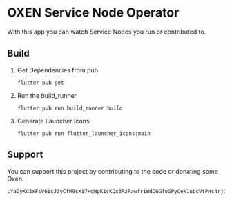 # OXEN Service Node Operator

With this app you can watch Service Nodes you run or contributed to.

## Build

1. Get Dependencies from pub
    ```shell script
    flutter pub get
    ```

2. Run the build_runner
    ```shell script
    flutter pub run build_runner build
    ```

3. Generate Launcher Icons
    ```shell script
    flutter pub run flutter_launcher_icons:main
    ```

## Support
You can support this project by contributing to the code or donating some Oxen.
```
LYaGyKd3xFsV6icJ3yCfM9cXi7HqWpK1cKQx3RzRawfriWdDGGfoGPyCek1ubcVtPHc4rj38CJuwmNFCNs4yamHKJCHpmnU
```

